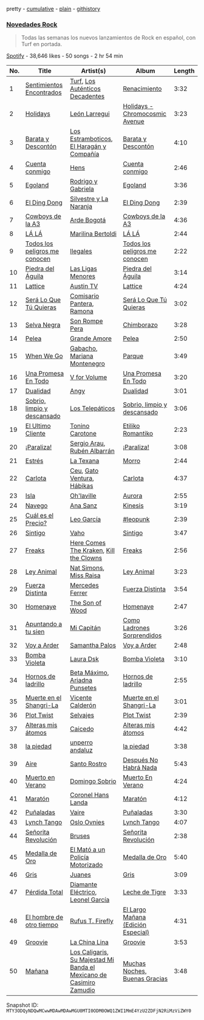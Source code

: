 pretty - [cumulative](/playlists/cumulative/37i9dQZF1DX1MT1Ubz4wvO.md) - [plain](/playlists/plain/37i9dQZF1DX1MT1Ubz4wvO) - [githistory](https://github.githistory.xyz/mackorone/spotify-playlist-archive/blob/main/playlists/plain/37i9dQZF1DX1MT1Ubz4wvO)

### [Novedades Rock](https://open.spotify.com/playlist/37i9dQZF1DX1MT1Ubz4wvO)

> Todas las semanas los nuevos lanzamientos de Rock en español, con Turf en portada.

[Spotify](https://open.spotify.com/user/spotify) - 38,646 likes - 50 songs - 2 hr 54 min

| No. | Title | Artist(s) | Album | Length |
|---|---|---|---|---|
| 1 | [Sentimientos Encontrados](https://open.spotify.com/track/1TFS64QKUI7iZoiKYJpjaw) | [Turf](https://open.spotify.com/artist/0Zncosr79q01riJYbSBNA1), [Los Auténticos Decadentes](https://open.spotify.com/artist/3HrbmsYpKjWH1lzhad7alj) | [Renacimiento](https://open.spotify.com/album/1bgDT6xm0mP29HMfGTbpAm) | 3:32 |
| 2 | [Holidays](https://open.spotify.com/track/155yF3s6dVDL0azpwlbuuW) | [León Larregui](https://open.spotify.com/artist/4ClsVDy2g7RKSSlvq8cF6d) | [Holidays \- Chromocosmic Avenue](https://open.spotify.com/album/7K8FcHyp3prxzWxEiP4gDz) | 3:23 |
| 3 | [Barata y Descontón](https://open.spotify.com/track/12zpKVqLAQ7x547zRwICeZ) | [Los Estramboticos](https://open.spotify.com/artist/53nmySG01mYmqoUx3fKymx), [El Haragán y Compañía](https://open.spotify.com/artist/2NN9pzej9qFOOLBfRnmhIV) | [Barata y Descontón](https://open.spotify.com/album/0VugzwalsfV7TB8kJnrx5u) | 4:10 |
| 4 | [Cuenta conmigo](https://open.spotify.com/track/7ptVOPFEmaytmzNzlFZw4A) | [Hens](https://open.spotify.com/artist/3iY9PS7LxPnCVcCP7BjJOK) | [Cuenta conmigo](https://open.spotify.com/album/5Ye1rS5xOhdCcuV2NLiCP6) | 2:46 |
| 5 | [Egoland](https://open.spotify.com/track/6B5XhWsn4nk3GcagTiGCUA) | [Rodrigo y Gabriela](https://open.spotify.com/artist/7vX3cMVyW8gtDA4y855ynF) | [Egoland](https://open.spotify.com/album/4ShJhqWBge3XEWV86N69Fx) | 3:36 |
| 6 | [El Ding Dong](https://open.spotify.com/track/3BsdHpAazyhrsZJldvlJjI) | [Silvestre y La Naranja](https://open.spotify.com/artist/1hE5imhaIrCEKoHLHW9aCO) | [El Ding Dong](https://open.spotify.com/album/5fIoGmJwYfj24FqrUU8Yvp) | 2:39 |
| 7 | [Cowboys de la A3](https://open.spotify.com/track/5LZRHZxqnrM5mSeiysd9XF) | [Arde Bogotá](https://open.spotify.com/artist/2Wwiu1wnq1W8AMYbWuRFDH) | [Cowboys de la A3](https://open.spotify.com/album/772yDxRPJaH0QnrwkZgpNH) | 4:36 |
| 8 | [LÁ LÁ](https://open.spotify.com/track/3OLstixS9sFsb9LsMM7Tio) | [Marilina Bertoldi](https://open.spotify.com/artist/1nm9PdmvzPXJmIlMOk5XLy) | [LÁ LÁ](https://open.spotify.com/album/2MquiHZvoqA5HwAh6NTz0x) | 2:44 |
| 9 | [Todos los peligros me conocen](https://open.spotify.com/track/4oNQQtQ8NPMaesW2dQiXp8) | [Ilegales](https://open.spotify.com/artist/2laDE3zsNJYoX7n8nF3YPJ) | [Todos los peligros me conocen](https://open.spotify.com/album/2B5hmo6tBMdzvHZgwDumfB) | 2:22 |
| 10 | [Piedra del Águila](https://open.spotify.com/track/4MvI1v4gJiMXzkF2x8O7S1) | [Las Ligas Menores](https://open.spotify.com/artist/3MNvKeLzGSvOPtXJAjCOzf) | [Piedra del Águila](https://open.spotify.com/album/2njRQrcNYEI4hDVzD4qmuZ) | 3:14 |
| 11 | [Lattice](https://open.spotify.com/track/4MNPF36soeinIWw2D5QbmM) | [Austin TV](https://open.spotify.com/artist/5x0koyeJkLR4odx4gCD5lR) | [Lattice](https://open.spotify.com/album/47Z38eMy7Ggl15Xmlhz6QM) | 4:24 |
| 12 | [Será Lo Que Tú Quieras](https://open.spotify.com/track/24knCOVLEJZ25gLRmCRqYI) | [Comisario Pantera](https://open.spotify.com/artist/7eOGKFUwjDDem40BGPqnZR), [Ramona](https://open.spotify.com/artist/3K8X4ZoPqijzc6QSP4eAQF) | [Será Lo Que Tú Quieras](https://open.spotify.com/album/31inI2Td1fiXzkwjXcTr8Y) | 3:02 |
| 13 | [Selva Negra](https://open.spotify.com/track/0Lo4WKDnkroJqWIECAZcEW) | [Son Rompe Pera](https://open.spotify.com/artist/0UKHKimjIGeFoS29LxWf4V) | [Chimborazo](https://open.spotify.com/album/5SoVWdOnGrsehICGyHs9IB) | 3:28 |
| 14 | [Pelea](https://open.spotify.com/track/6Seoz1CQnKIy8mvurGrp9c) | [Grande Amore](https://open.spotify.com/artist/1FVM2KsOjbVwhAYApEhSzQ) | [Pelea](https://open.spotify.com/album/0CYwTvH4ATeQyqLiDqMReo) | 2:50 |
| 15 | [When We Go](https://open.spotify.com/track/4Lt2j4QlyTYn0RUAgA0FjT) | [Gabacho](https://open.spotify.com/artist/45L7xrCulh5DcK2ueYJZKu), [Mariana Montenegro](https://open.spotify.com/artist/5ukVsGwdu2xaIWF4ytxBtm) | [Parque](https://open.spotify.com/album/4lFQ50ciXvhRz7iPiws1CU) | 3:49 |
| 16 | [Una Promesa En Todo](https://open.spotify.com/track/5xnc0h1B6JqXThgfWLBRme) | [V for Volume](https://open.spotify.com/artist/2Sgo9dXRK6VKbAAMhmb3Zz) | [Una Promesa En Todo](https://open.spotify.com/album/4DpEtHelZHJB1Pv3VBR9Df) | 3:20 |
| 17 | [Dualidad](https://open.spotify.com/track/2hBh8OBLxk2EJLbKUl0jOR) | [Angy](https://open.spotify.com/artist/0CmNFJWXb5LNYTf3Tnd3jZ) | [Dualidad](https://open.spotify.com/album/344mWbX2u7Km9U5OBqrZ7J) | 3:01 |
| 18 | [Sobrio, limpio y descansado](https://open.spotify.com/track/6EkYVAtW0PvTzTVZyQlExF) | [Los Telepáticos](https://open.spotify.com/artist/0cMwHZkCdMDnQDuWBkhMqS) | [Sobrio, limpio y descansado](https://open.spotify.com/album/55G84Z7mIBrWSXJxFOKAej) | 3:06 |
| 19 | [El Ultimo Cliente](https://open.spotify.com/track/2gGkJVqGilo5jZPRSNwNYT) | [Tonino Carotone](https://open.spotify.com/artist/6rM57PYs1352JJdgKFFG2n) | [Etiliko Romantiko](https://open.spotify.com/album/46V6dfDCVkQVMUqtS4ta5q) | 2:23 |
| 20 | [¡Paraliza!](https://open.spotify.com/track/1gkxLvVU53ZVUC1uDX3vXf) | [Sergio Arau](https://open.spotify.com/artist/0jhIKk9XnAbISKcMZX9pl6), [Rubén Albarrán](https://open.spotify.com/artist/7M75Am5m6J934JSviUOGz0) | [¡Paraliza!](https://open.spotify.com/album/5A692oLgPdiMykmUTu7ey4) | 3:08 |
| 21 | [Estrés](https://open.spotify.com/track/3LuEubnZA02nAjYPZYOKMW) | [La Texana](https://open.spotify.com/artist/7KXPjNDl2wveAmMIEZHQhB) | [Morro](https://open.spotify.com/album/2bGPirzXyUp4MrYozkRDeE) | 2:44 |
| 22 | [Carlota](https://open.spotify.com/track/4TQBzrYB34PFJBod5A1gOM) | [Ceu](https://open.spotify.com/artist/19wWQRvLIGwQ64kvt3BY4N), [Gato Ventura](https://open.spotify.com/artist/7h2kM4syJ9RjSNu0UMGmTZ), [Hábikas](https://open.spotify.com/artist/4B4iNqGxreBvUxdoJnhM0l) | [Carlota](https://open.spotify.com/album/55MBkS69nYcKmvjZ0CHnCX) | 4:37 |
| 23 | [Isla](https://open.spotify.com/track/4swPh5TSwItemozohe2cO2) | [Oh'laville](https://open.spotify.com/artist/5uDxyttOUh6KJic2MFbwQ7) | [Aurora](https://open.spotify.com/album/60N60tN9VlpH7ai211GRb1) | 2:55 |
| 24 | [Navego](https://open.spotify.com/track/5ADyMWZM9dBKvRjCrfbu7j) | [Ana Sanz](https://open.spotify.com/artist/1wFieEqzZtcjkSIHtVk2YD) | [Kinesis](https://open.spotify.com/album/5NmANPMiXncyAwoNXOW9tK) | 3:19 |
| 25 | [Cuál es el Precio?](https://open.spotify.com/track/1SYg2THcUb9ngNLlrG9orl) | [Leo García](https://open.spotify.com/artist/54YdJC33Ztc1CNIuodmyUb) | [\#leopunk](https://open.spotify.com/album/6P9zapTllsF4lBjUBPkbAx) | 2:39 |
| 26 | [Sintigo](https://open.spotify.com/track/08E2MbW153qUf0fX2V6Eup) | [Vaho](https://open.spotify.com/artist/6JmWO5NtRuHGpSI2HfFIA9) | [Sintigo](https://open.spotify.com/album/6YF0laPG6Ye6qUhA6sHbr7) | 3:47 |
| 27 | [Freaks](https://open.spotify.com/track/4HGYUwWWpKA0eMlrHA7dgI) | [Here Comes The Kraken](https://open.spotify.com/artist/52Zn2uHVzdUXzLWl8D0uZa), [Kill the Clowns](https://open.spotify.com/artist/7KczDuPvlKEo8nQCpa8my8) | [Freaks](https://open.spotify.com/album/4T56x3UgwggvSJZSw4qlxE) | 2:56 |
| 28 | [Ley Animal](https://open.spotify.com/track/1WVHXeCMVPMfI7UtaU9liw) | [Nat Simons](https://open.spotify.com/artist/6iabh4Ty1lWNv3FLST7Dhn), [Miss Raisa](https://open.spotify.com/artist/1NNHWMHwyuYbmVM4gXmbAo) | [Ley Animal](https://open.spotify.com/album/6jnMFJLwtbUYMWW9NF5fyS) | 3:23 |
| 29 | [Fuerza Distinta](https://open.spotify.com/track/71HxLvKzg4LT6U9oLq7qhT) | [Mercedes Ferrer](https://open.spotify.com/artist/6iIXnmfNddiSobGZBeCzKP) | [Fuerza Distinta](https://open.spotify.com/album/4yS0qAKC4Ts5KsiJiqeMOZ) | 3:54 |
| 30 | [Homenaye](https://open.spotify.com/track/6JOAiSwB7Iup9kx9Vo3hzz) | [The Son of Wood](https://open.spotify.com/artist/19FBTkMNRv8TA2DMkjJVJB) | [Homenaye](https://open.spotify.com/album/5Vb1HfLQ4SJLIWt6WiJm4D) | 2:47 |
| 31 | [Apuntando a tu sien](https://open.spotify.com/track/54f5xQWeTgoZ9T28xS3no1) | [Mi Capitán](https://open.spotify.com/artist/5IFjdKpLNCRPCRxdeXlFY9) | [Como Ladrones Sorprendidos](https://open.spotify.com/album/515qU2fMggG3p2WD50Axhs) | 3:26 |
| 32 | [Voy a Arder](https://open.spotify.com/track/2MJXlM4FNoSGjDtdrLeJjh) | [Samantha Palos](https://open.spotify.com/artist/0CIuTZsGUbVO1OjqZ4c6mL) | [Voy a Arder](https://open.spotify.com/album/5NEbDaBfn5KiuHZ9L5ogue) | 2:48 |
| 33 | [Bomba Violeta](https://open.spotify.com/track/7xtBjVWgvyFrfoA77PieHR) | [Laura Dsk](https://open.spotify.com/artist/1nsSJtfNANGtgfpp5IX0kB) | [Bomba Violeta](https://open.spotify.com/album/64nj0Fax9i2eze6ZRACYFG) | 3:10 |
| 34 | [Hornos de ladrillo](https://open.spotify.com/track/6IQPhj9ZSq4K7QvCRQaxOy) | [Beta Máximo](https://open.spotify.com/artist/365RFaJ5rIVgB8JkNSLN0M), [Ariadna Punsetes](https://open.spotify.com/artist/6FYsATaUMLDD3F7SVCWXNY) | [Hornos de ladrillo](https://open.spotify.com/album/3ube3UQpK8xoWqKDnryu4j) | 2:55 |
| 35 | [Muerte en el Shangri\-La](https://open.spotify.com/track/0jvSfIm8qkrTdNaGONO3ZX) | [Vicente Calderón](https://open.spotify.com/artist/23NCVrnE5VJqesZBazalWN) | [Muerte en el Shangri\-La](https://open.spotify.com/album/1yGF7yWQegtcaGRkamcql4) | 3:01 |
| 36 | [Plot Twist](https://open.spotify.com/track/1zEg1EYWBH1E5keZCcD0wv) | [Selvajes](https://open.spotify.com/artist/41Bkxd38yERewVUTQyOghu) | [Plot Twist](https://open.spotify.com/album/1LUFoPXQB7Qcar818OnPTw) | 2:39 |
| 37 | [Alteras mis átomos](https://open.spotify.com/track/1hAjqMidkpmHBQU2KM1zhx) | [Caicedo](https://open.spotify.com/artist/5G7M8mAOxDxQ0QpCtlcEFI) | [Alteras mis átomos](https://open.spotify.com/album/74k9OQETQYBiwg2YZUKtbQ) | 4:42 |
| 38 | [la piedad](https://open.spotify.com/track/0Ts2Lm34cgXy8p6zoAjZyY) | [unperro andaluz](https://open.spotify.com/artist/33lAD1kEfIjRuF6nt94u5k) | [la piedad](https://open.spotify.com/album/5ISesWjvdMPb2Jxd39ANkw) | 3:38 |
| 39 | [Aire](https://open.spotify.com/track/7eoKsVim1NmiXeqd2eyOew) | [Santo Rostro](https://open.spotify.com/artist/3qMAzncHCP06vxzHjUFQ1e) | [Después No Habrá Nada](https://open.spotify.com/album/0lRh53yfBDCtoLpp1MRCuZ) | 5:43 |
| 40 | [Muerto en Verano](https://open.spotify.com/track/6n0MYXAE3x6jeNkzqmDDiw) | [Domingo Sobrio](https://open.spotify.com/artist/7pDg7g66mmwtkwpgoJia5H) | [Muerto En Verano](https://open.spotify.com/album/2TzwGpcjNPM2HNEnvgpoJc) | 4:24 |
| 41 | [Maratón](https://open.spotify.com/track/2w1i7cfkPJkqQAuS2alNkv) | [Coronel Hans Landa](https://open.spotify.com/artist/2E24e8oBY7EmVoNt2zGunc) | [Maratón](https://open.spotify.com/album/1bCQey0DigEWJl0GNSCkrb) | 4:12 |
| 42 | [Puñaladas](https://open.spotify.com/track/6NNmgTGulB1py7vIXkCqtY) | [Vaire](https://open.spotify.com/artist/4AOHXIZ1fYqgy2EfjpzlnR) | [Puñaladas](https://open.spotify.com/album/6YDldYZ0yJ2bJFvP24EuRR) | 3:30 |
| 43 | [Lynch Tango](https://open.spotify.com/track/1e4iNdXcS3WkUJpCWT5x3Q) | [Oslo Ovnies](https://open.spotify.com/artist/3KSBsxMjBEZCxmrj0GEWJI) | [Lynch Tango](https://open.spotify.com/album/6r4mEK3gIe3aUVxO7wYMfN) | 4:07 |
| 44 | [Señorita Revolución](https://open.spotify.com/track/7EDmXSg0xZZT3NkcBjijCn) | [Bruses](https://open.spotify.com/artist/5bRLeMl4Tnozmg9wR1pY7y) | [Señorita Revolución](https://open.spotify.com/album/12rvlwP0OW2UKV1lmTqQtm) | 2:38 |
| 45 | [Medalla de Oro](https://open.spotify.com/track/3e43fFQ7FOO2ic7wTnzwBl) | [El Mató a un Policía Motorizado](https://open.spotify.com/artist/5rLsN2LxYaEPLa1N7I2mPB) | [Medalla de Oro](https://open.spotify.com/album/1BTJdsNvbyccpP6UgEP6YF) | 5:40 |
| 46 | [Gris](https://open.spotify.com/track/5mhBRIDs3aNvg4WZnhRMYy) | [Juanes](https://open.spotify.com/artist/0UWZUmn7sybxMCqrw9tGa7) | [Gris](https://open.spotify.com/album/4DNxSEEFQ0MdDb1vFZsdpG) | 3:09 |
| 47 | [Pérdida Total](https://open.spotify.com/track/26abPP7GXhg0WrV3orLtpP) | [Diamante Eléctrico](https://open.spotify.com/artist/4VAZ6unMJx5upeWn0aFYuo), [Leonel García](https://open.spotify.com/artist/3t7UqWteBBmHXkcVhMSyay) | [Leche de Tigre](https://open.spotify.com/album/2jWdBKOz7I73GULBYQU0k8) | 3:33 |
| 48 | [El hombre de otro tiempo](https://open.spotify.com/track/3Avvg1WJ76Qm4AOgDWi855) | [Rufus T\. Firefly](https://open.spotify.com/artist/51Hx65ymA6pNWu8cTTXET1) | [El Largo Mañana \(Edición Especial\)](https://open.spotify.com/album/55Yki3VjBmvjXMTm4dkstm) | 4:31 |
| 49 | [Groovie](https://open.spotify.com/track/2pjhhTvS2eA18Ix13UziC4) | [La China Lina](https://open.spotify.com/artist/6ytqIaZijZnv5wtglCrQ2G) | [Groovie](https://open.spotify.com/album/7cWczqEmH3zAfXWBFo6HeU) | 3:53 |
| 50 | [Mañana](https://open.spotify.com/track/4KmDO4Jut1aQpoTe6wqwN5) | [Los Caligaris](https://open.spotify.com/artist/13wFTN72PGSUxzEHJP5Ljs), [Su Majestad Mi Banda el Mexicano de Casimiro Zamudio](https://open.spotify.com/artist/6xpqO0zJHdy9pGoY7u0G8u) | [Muchas Noches, Buenas Gracias](https://open.spotify.com/album/5OEzYiqPv2GSi6RTemlNK7) | 3:48 |

Snapshot ID: `MTY3ODQyNDQwMCwwMDAwMDAwMGU0MTI0ODM0OWQ1ZWI1MmE4YzU2ZDFjN2RiMzViZWY0`
